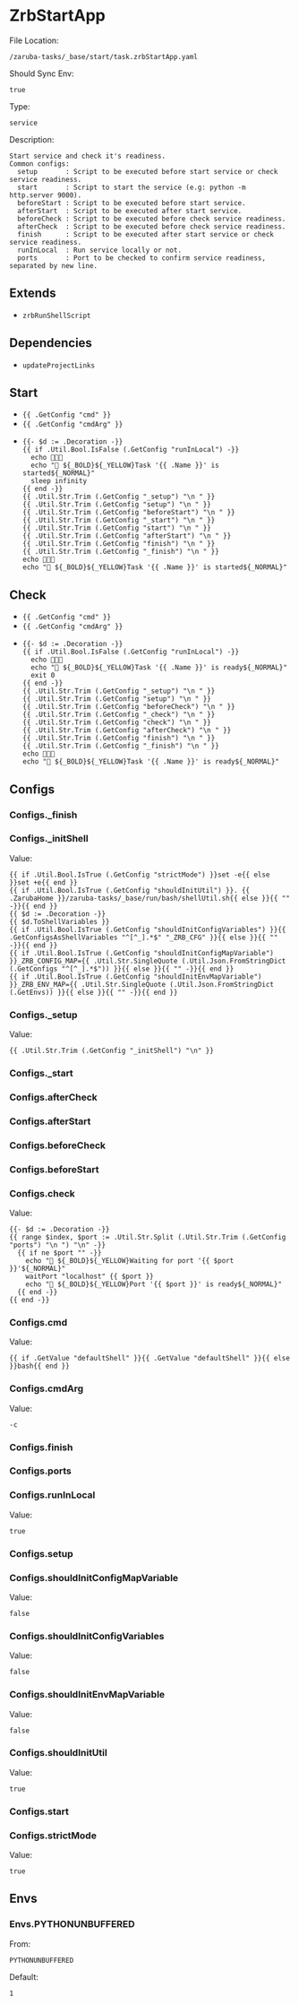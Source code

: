 
# ZrbStartApp

File Location:

    /zaruba-tasks/_base/start/task.zrbStartApp.yaml

Should Sync Env:

    true

Type:

    service

Description:

    Start service and check it's readiness.
    Common configs:
      setup       : Script to be executed before start service or check service readiness.
      start       : Script to start the service (e.g: python -m http.server 9000).
      beforeStart : Script to be executed before start service.
      afterStart  : Script to be executed after start service.
      beforeCheck : Script to be executed before check service readiness.
      afterCheck  : Script to be executed before check service readiness.
      finish      : Script to be executed after start service or check service readiness.
      runInLocal  : Run service locally or not.
      ports       : Port to be checked to confirm service readiness, separated by new line.



## Extends

* `zrbRunShellScript`


## Dependencies

* `updateProjectLinks`


## Start

* `{{ .GetConfig "cmd" }}`
* `{{ .GetConfig "cmdArg" }}`
*
    ```
    {{- $d := .Decoration -}}
    {{ if .Util.Bool.IsFalse (.GetConfig "runInLocal") -}}
      echo 🎉🎉🎉
      echo "📜 ${_BOLD}${_YELLOW}Task '{{ .Name }}' is started${_NORMAL}"
      sleep infinity
    {{ end -}}
    {{ .Util.Str.Trim (.GetConfig "_setup") "\n " }}
    {{ .Util.Str.Trim (.GetConfig "setup") "\n " }}
    {{ .Util.Str.Trim (.GetConfig "beforeStart") "\n " }}
    {{ .Util.Str.Trim (.GetConfig "_start") "\n " }}
    {{ .Util.Str.Trim (.GetConfig "start") "\n " }}
    {{ .Util.Str.Trim (.GetConfig "afterStart") "\n " }}
    {{ .Util.Str.Trim (.GetConfig "finish") "\n " }}
    {{ .Util.Str.Trim (.GetConfig "_finish") "\n " }}
    echo 🎉🎉🎉
    echo "📜 ${_BOLD}${_YELLOW}Task '{{ .Name }}' is started${_NORMAL}"

    ```


## Check

* `{{ .GetConfig "cmd" }}`
* `{{ .GetConfig "cmdArg" }}`
*
    ```
    {{- $d := .Decoration -}}
    {{ if .Util.Bool.IsFalse (.GetConfig "runInLocal") -}}
      echo 🎉🎉🎉
      echo "📜 ${_BOLD}${_YELLOW}Task '{{ .Name }}' is ready${_NORMAL}"
      exit 0
    {{ end -}}
    {{ .Util.Str.Trim (.GetConfig "_setup") "\n " }}
    {{ .Util.Str.Trim (.GetConfig "setup") "\n " }}
    {{ .Util.Str.Trim (.GetConfig "beforeCheck") "\n " }}
    {{ .Util.Str.Trim (.GetConfig "_check") "\n " }}
    {{ .Util.Str.Trim (.GetConfig "check") "\n " }}
    {{ .Util.Str.Trim (.GetConfig "afterCheck") "\n " }}
    {{ .Util.Str.Trim (.GetConfig "finish") "\n " }}
    {{ .Util.Str.Trim (.GetConfig "_finish") "\n " }}
    echo 🎉🎉🎉
    echo "📜 ${_BOLD}${_YELLOW}Task '{{ .Name }}' is ready${_NORMAL}"
    ```


## Configs


### Configs._finish


### Configs._initShell

Value:

    {{ if .Util.Bool.IsTrue (.GetConfig "strictMode") }}set -e{{ else }}set +e{{ end }}
    {{ if .Util.Bool.IsTrue (.GetConfig "shouldInitUtil") }}. {{ .ZarubaHome }}/zaruba-tasks/_base/run/bash/shellUtil.sh{{ else }}{{ "" -}}{{ end }}
    {{ $d := .Decoration -}}
    {{ $d.ToShellVariables }}
    {{ if .Util.Bool.IsTrue (.GetConfig "shouldInitConfigVariables") }}{{ .GetConfigsAsShellVariables "^[^_].*$" "_ZRB_CFG" }}{{ else }}{{ "" -}}{{ end }}
    {{ if .Util.Bool.IsTrue (.GetConfig "shouldInitConfigMapVariable") }}_ZRB_CONFIG_MAP={{ .Util.Str.SingleQuote (.Util.Json.FromStringDict (.GetConfigs "^[^_].*$")) }}{{ else }}{{ "" -}}{{ end }}
    {{ if .Util.Bool.IsTrue (.GetConfig "shouldInitEnvMapVariable") }}_ZRB_ENV_MAP={{ .Util.Str.SingleQuote (.Util.Json.FromStringDict (.GetEnvs)) }}{{ else }}{{ "" -}}{{ end }}



### Configs._setup

Value:

    {{ .Util.Str.Trim (.GetConfig "_initShell") "\n" }}


### Configs._start


### Configs.afterCheck


### Configs.afterStart


### Configs.beforeCheck


### Configs.beforeStart


### Configs.check

Value:

    {{- $d := .Decoration -}}
    {{ range $index, $port := .Util.Str.Split (.Util.Str.Trim (.GetConfig "ports") "\n ") "\n" -}}
      {{ if ne $port "" -}}
        echo "📜 ${_BOLD}${_YELLOW}Waiting for port '{{ $port }}'${_NORMAL}"
        waitPort "localhost" {{ $port }}
        echo "📜 ${_BOLD}${_YELLOW}Port '{{ $port }}' is ready${_NORMAL}"
      {{ end -}}
    {{ end -}}



### Configs.cmd

Value:

    {{ if .GetValue "defaultShell" }}{{ .GetValue "defaultShell" }}{{ else }}bash{{ end }}


### Configs.cmdArg

Value:

    -c


### Configs.finish


### Configs.ports


### Configs.runInLocal

Value:

    true


### Configs.setup


### Configs.shouldInitConfigMapVariable

Value:

    false


### Configs.shouldInitConfigVariables

Value:

    false


### Configs.shouldInitEnvMapVariable

Value:

    false


### Configs.shouldInitUtil

Value:

    true


### Configs.start


### Configs.strictMode

Value:

    true


## Envs


### Envs.PYTHONUNBUFFERED

From:

    PYTHONUNBUFFERED

Default:

    1